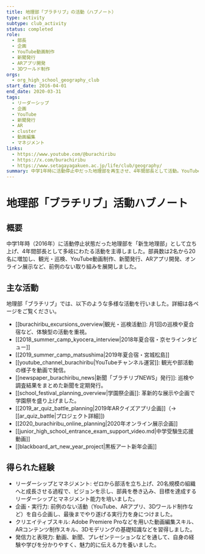 ```yaml
---
title: 地理部「ブラチリブ」の活動（ハブノート）
type: activity
subtype: club_activity
status: completed
role:
  - 部長
  - 企画
  - YouTube動画制作
  - 新聞発行
  - ARアプリ開発
  - 3Dワールド制作
orgs:
  - org_high_school_geography_club
start_date: 2016-04-01
end_date: 2020-03-31
tags:
  - リーダーシップ
  - 企画
  - YouTube
  - 新聞発行
  - AR
  - cluster
  - 動画編集
  - マネジメント
links:
  - https://www.youtube.com/@burachiribu
  - https://x.com/burachiribu
  - https://www.setagayagakuen.ac.jp/life/club/geography/
summary: 中学1年時に活動停止中だった地理部を再生させ、4年間部長として活動。YouTubeへの動画投稿、新聞発行、ARアプリ開発、オンライン学園祭でのバーチャルブース出展など、前例のない活動を展開し、部員数を2名から20名にまで増やした。
---
```


# 地理部「ブラチリブ」活動ハブノート

## 概要

中学1年時（2016年）に活動停止状態だった地理部を「新生地理部」として立ち上げ、4年間部長として多岐にわたる活動を主導しました。部員数は2名から20名に増加し、観光・巡検、YouTube動画制作、新聞発行、ARアプリ開発、オンライン展示など、前例のない取り組みを展開しました。

## 主な活動

地理部「ブラチリブ」では、以下のような多様な活動を行いました。詳細は各ページをご覧ください。

- [[burachiribu_excursions_overview|観光・巡検活動]]: 月1回の巡検や夏合宿など、体験型の活動を重視。
 - [[2018_summer_camp_kyocera_interview|2018年夏合宿・京セラインタビュー]]
 - [[2019_summer_camp_matsushima|2019年夏合宿・宮城松島]]
- [[youtube_channel_burachiribu|YouTubeチャンネル運営]]: 観光や部活動の様子を動画で発信。
- [[newspaper_burachiribu_news|新聞「ブラチリブNEWS」発行]]: 巡検や調査結果をまとめた新聞を定期発行。
- [[school_festival_planning_overview|学園祭企画]]: 革新的な展示や企画で学園祭を盛り上げました。
 - [[2019_ar_quiz_battle_planning|2019年ARクイズアプリ企画]]（→ [[ar_quiz_battle|プロジェクト詳細]])
 - [[2020_burachiribu_online_planning|2020年オンライン展示企画]]
- [[junior_high_school_entrance_exam_support_video.md|中学受験生応援動画]]
- [[blackboard_art_new_year_project|黒板アート新年企画]]

## 得られた経験

- リーダーシップとマネジメント: ゼロから部活を立ち上げ、20名規模の組織へと成長させる過程で、ビジョンを示し、部員を巻き込み、目標を達成するリーダーシップとマネジメント能力を培いました。
- 企画・実行力: 前例のない活動（YouTube、ARアプリ、3Dワールド制作など）を自ら企画し、最後までやり遂げる実行力を身につけました。
- クリエイティブスキル: Adobe Premiere Proなどを用いた動画編集スキル、ARコンテンツ制作スキル、3Dモデリングの基礎知識などを習得しました。
- 発信力と表現力: 動画、新聞、プレゼンテーションなどを通して、自身の経験や学びを分かりやすく、魅力的に伝える力を養いました。